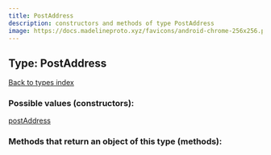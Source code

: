 ```yaml
---
title: PostAddress
description: constructors and methods of type PostAddress
image: https://docs.madelineproto.xyz/favicons/android-chrome-256x256.png
---
```

## Type: PostAddress  
[Back to types index](index.md)



### Possible values (constructors):

[postAddress](../constructors/postAddress.md)  



### Methods that return an object of this type (methods):



